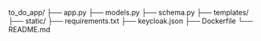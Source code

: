 to_do_app/
├── app.py
├── models.py
├── schema.py
├── templates/
├── static/
├── requirements.txt
├── keycloak.json
├── Dockerfile
└── README.md
